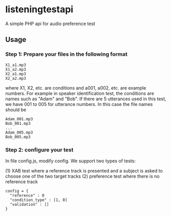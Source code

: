# listeningtestapi
A simple PHP api for audio preference test

## Usage 
### Step 1: Prepare your files in the following format
```
X1_a1.mp3
X1_a2.mp3
X2_a1.mp3
X2_a2.mp3
```
where X1, X2, etc. are conditions and a001, a002, etc. are example numbers. 
For example in speaker identification test, the conditions are names such as
"Adam" and "Bob". If there are 5 utterances used in this test, we have 001 to 005
for utterance numbers. In this case the file names should be
```
Adam_001.mp3
Bob_001.mp3
...
Adam_005.mp3
Bob_005.mp3
```

### Step 2: configure your test
In file config.js, modify config. We support two types of tests: 

(1) XAB test where a reference track is presented and a subject is asked to choose one of the two target tracks
(2) preference test where there is no reference track

```
config = {
  "reference" : 0
  "condition_type" : [1, 0]
  "validation" : []
}
```
